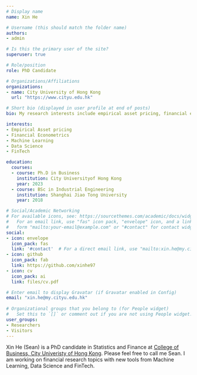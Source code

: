 ```yaml
---
# Display name
name: Xin He

# Username (this should match the folder name)
authors:
- admin

# Is this the primary user of the site?
superuser: true

# Role/position
role: PhD Candidate

# Organizations/Affiliations
organizations:
- name: City University of Hong Kong
  url: "https://www.cityu.edu.hk"

# Short bio (displayed in user profile at end of posts)
bio: My research interests include empirical asset pricing, financial econometrics and machine learning.

interests:
- Empirical Asset pricing
- Financial Econometrics
- Machine Learning
- Data Science
- FinTech

education:
  courses:
  - course: Ph.D in Business
    institution: City Universityof Hong Kong
    year: 2023
  - course: BSc in Industrial Engineering
    institution: Shanghai Jiao Tong University
    year: 2018

# Social/Academic Networking
# For available icons, see: https://sourcethemes.com/academic/docs/widgets/#icons
#   For an email link, use "fas" icon pack, "envelope" icon, and a link in the
#   form "mailto:your-email@example.com" or "#contact" for contact widget.
social:
- icon: envelope
  icon_pack: fas
  link: '#contact'  # For a direct email link, use "mailto:xin.he@my.cityu.edu.hk".
- icon: github
  icon_pack: fab
  link: https://github.com/xinhe97
- icon: cv
  icon_pack: ai
  link: files/cv.pdf

# Enter email to display Gravatar (if Gravatar enabled in Config)
email: "xin.he@my.cityu.edu.hk"
  
# Organizational groups that you belong to (for People widget)
#   Set this to `[]` or comment out if you are not using People widget.  
user_groups:
- Researchers
- Visitors
---
```


Xin He (Sean) is a PhD candidate in Statistics and Finance at [College of  Business, City Univeristy of Hong Kong](https://www.cityu.edu.hk). Please feel free to call me Sean. I am working on financial research topics with new tools from Machine Learning, Data Science and FinTech.
